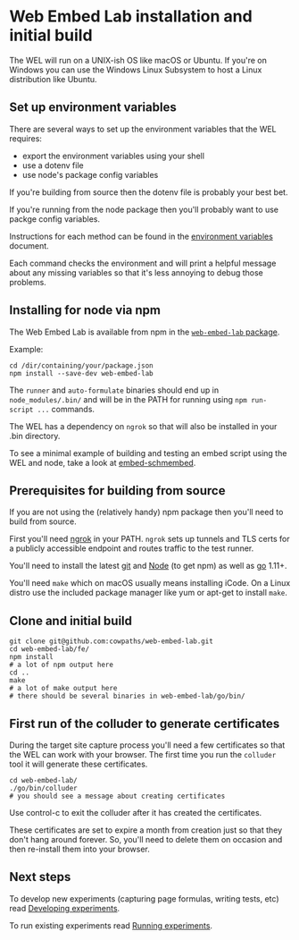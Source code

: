 # Web Embed Lab installation and initial build

The WEL will run on a UNIX-ish OS like macOS or Ubuntu. If you're on Windows you can use the Windows Linux Subsystem to host a Linux distribution like Ubuntu.

## Set up environment variables

There are several ways to set up the environment variables that the WEL requires:

- export the environment variables using your shell
- use a dotenv file
- use node's package config variables

If you're building from source then the dotenv file is probably your best bet.

If you're running from the node package then you'll probably want to use packge config variables.

Instructions for each method can be found in the [environment variables](./ENVIRONMENT_VARS.md) document.

Each command checks the environment and will print a helpful message about any missing variables so that it's less annoying to debug those problems.

## Installing for node via npm

The Web Embed Lab is available from npm in the [`web-embed-lab` package](https://www.npmjs.com/package/web-embed-lab).

Example:

	cd /dir/containing/your/package.json
	npm install --save-dev web-embed-lab

The `runner` and `auto-formulate` binaries should end up in `node_modules/.bin/` and will be in the PATH for running using `npm run-script ...` commands.

The WEL has a dependency on `ngrok` so that will also be installed in your .bin directory.

To see a minimal example of building and testing an embed script using the WEL and node, take a look at [embed-schmembed](https://github.com/TrevorFSmith/embed-schmembed).

## Prerequisites for building from source

If you are not using the (relatively handy) npm package then you'll need to build from source.

First you'll need [ngrok](https://ngrok.com/download) in your PATH. `ngrok` sets up tunnels and TLS certs for a publicly accessible endpoint and routes traffic to the test runner.

You'll need to install the latest [git](https://git-scm.com/) and [Node](https://nodejs.org/en/download/) (to get npm) as well as [go](https://golang.org/doc/install) 1.11+.

You'll need `make` which on macOS usually means installing iCode. On a Linux distro use the included package manager like yum or apt-get to install `make`.

## Clone and initial build

	git clone git@github.com:cowpaths/web-embed-lab.git
	cd web-embed-lab/fe/
	npm install
	# a lot of npm output here
	cd ..
	make
	# a lot of make output here
	# there should be several binaries in web-embed-lab/go/bin/

## First run of the colluder to generate certificates

During the target site capture process you'll need a few certificates so that the WEL can work with your browser. The first time you run the `colluder` tool it will generate these certificates.

	cd web-embed-lab/
	./go/bin/colluder
	# you should see a message about creating certificates

Use control-c to exit the colluder after it has created the certificates.

These certificates are set to expire a month from creation just so that they don't hang around forever. So, you'll need to delete them on occasion and then re-install them into your browser.

## Next steps

To develop new experiments (capturing page formulas, writing tests, etc) read [Developing experiments](EXPERIMENT_DEVELOPMENT.md).

To run existing experiments read [Running experiments](EXPERIMENT_RUNNING.md).
